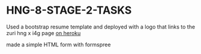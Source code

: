 # HNG-8-STAGE-2-TASKS

Used a bootstrap resume template and deployed with a logo that links to the zuri hng x i4g page [on heroku](https://hng-stage-two.herokuapp.com/)

made a simple HTML form with formspree

